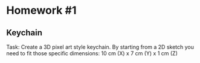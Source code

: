 # Homework #1
## Keychain

Task: Create a 3D pixel art style keychain. By starting from a 2D sketch you need to fit those
specific dimensions: 10 cm (X) x 7 cm (Y) x 1 cm (Z)

